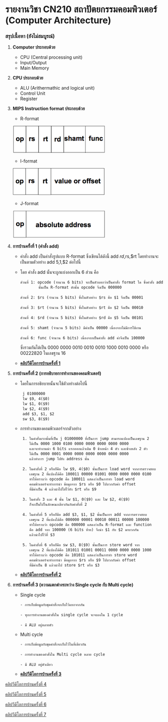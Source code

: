 # รายงานวิชา CN210 สถาปัตยกรรมคอมพิวเตอร์ (Computer Architecture)

### สรุปเนื้อหา (ยังไม่สมบูรณ์)

1. **Computer ประกอบด้วย**
   * CPU (Central processing unit)
   * Input/Output
   * Main Memory
   
2. **CPU ประกอบด้วย**
    * ALU (Arithermathic and logical unit)
    * Control Unit
    * Register
3. **MIPS Instruction format ประกอบด้วย**
    * R-format
    
    ![image](rmat.PNG)
    
    * I-format
    
    ![image](imat.PNG)
    
    * J-format
    
    ![image](jmat.PNG)
    
4. **การบ้านครั้งที่ 1 (คำสั่ง add)**
    * คำสั่ง add เป็นคำสั่งรูปแบบ R-format ซึ่งเขียนได้ดังนี้ add $rd,$rs,$rt โดยทำงานจะเป็นตามตัวอย่าง add $5,$1,$2 ต่อไปนี้
    * โดย คำสั่ง add นั้นจะถูกแบ่งออกเป็น 6 ส่วน คือ
        
          ส่วนที่ 1: opcode (จำนวน 6 bits) จะเป็นตัวบอกว่าเป็นคำสั่ง format ใด ซึ่งคำสั่ง add 
                  นั้นเป็น R-format ดังนั้น opcode จึงเป็น 000000
             
          ส่วนที่ 2: $rs (จำนวน 5 bits) ซึ่งในตัวอย่าง $rs คือ $1 จึงเป็น 00001 
          
          ส่วนที่ 3: $rt (จำนวน 5 bits) ซึ่งในตัวอย่าง $rt คือ $2 จึงเป็น 00010 
          
          ส่วนที่ 4: $rd (จำนวน 5 bits) ซึ่งในตัวอย่าง $rd คือ $5 จึงเป็น 00101  
          
          ส่วนที่ 5: shamt (จำนวน 5 bits) มีค่าเป็น 00000 เนื่องจากไม่มีการใช้งาน
          
          ส่วนที่ 6: func (จำนวน 6 bits) เนื่องจากเป็นคำสั่ง add ค่าจึงเป็น 100000
        
       ซึ่งรวมกันได้เป็น 0000 0000 0010 0010 0010 1000 0010 0000 หรือ 00222820 ในเลขฐาน 16

    * [**คลิปวีดีโอการบ้านครั้งที่ 1**](https://youtu.be/Tj96dnA5ybM)

5. **การบ้านครั้งที่ 2 (การอธิบายการทำงานของคอมพิวเตอร์)**
    * โดยในการอธิยบายนั้นจะใช้ตัวอย่างต่อไปนี้
           
           j 01000000
           lw $9, 4($0)
           lw $1, 0($9)
           lw $2, 4($9)
           add $3, $1, $2
           sw $3, 8($9)
           
    * การทำงานของคอมพิวเตอร์จากตัวอย่าง
           
           1. ในคำสั่งแรกนั้นที่เป็น j 01000000 ที่เป็นการ jump สามารถแปลงเป็นเลขฐาน 2
              ได้เป็น 0000 1000 0100 0000 0000 0000 0000 0000
              และจะทำงานนำ 6 bits แรกออกแล้วเติม 0 ข้างหน้า 4 ตัว และข้างหลัง 2 ตัว
              ได้เป็น 0000 0001 0000 0000 0000 0000 0000 0000 
              แล้วทำการ jump ไปยัง address นั้น
              
           2. ในคำสั่งที่ 2 หรือก็คือ lw $9, 4($0) นั้นเป็นการ load word จากการตรวจสอบ
              เลขฐาน 2 ที่แปลงได้คือ 100011 00000 01001 0000 0000 0000 0100
              ทำให้ทราบว่า opcode คือ 100011 แสดงว่าเป็นการทำ load word
              คอมพิวเตอร์จะทำการนำ ข้อมุลจาก $rs หรือ $0 ไปบวกกับค่า offset
              ที่มีค่าเป็น 4 แล้วนำไปใส่ไว้ยัง $rt หรือ $9
              
           3. ในคำสั่ง 3 และ 4 นั้น lw $1, 0($9) และ lw $2, 4($9) 
              ก็จะเป็นไปในลักษณะเดียวกันกับคำสั่งที่ 2
             
           4. ในคำสั่งที่ 5 หรือก็คือ add $3, $1, $2 นั้นเป็นการ add จากการตรวจสอบ
              เลขฐาน 2 ที่แปลงได้คือ 000000 00001 00010 00011 00000 100000
              ทำให้ทราบว่า opcode คือ 000000 แสดงว่าเป็น R-format และ function
              คือ add จาก 100000 (6 bits ท้าย) จึงนำ $1 กับ $2 มาบวกกัน
              แล้วนำไปไว้ที่ $3
              
           5. ในคำสั่งที่ 6 หรือก็คือ sw $3, 8($9) นั้นเป็นการ store word จาก
              เลขฐาน 2 ที่แปลงได้คือ 101011 01001 00011 0000 0000 0000 1000
              ทำให้ทราบว่า opcode คือ 101011 แสดงว่าเป็นการทำ store word
              คอมพิวเตอร์จะทำการนำ ข้อมุลจาก $rs หรือ $9 ไปบวกกับค่า offset
              ที่มีค่าเป็น 8 แล้วนำไป store $rt หรือ $3
    
    * [**คลิปวีดีโอการบ้านครั้งที่ 2**](https://youtu.be/K7KxPubbLcY)

6. **การบ้านครั้งที่ 3 (ความแตกต่างระหว่าง Single cycle กับ Multi cycle)**
    * Single cycle
          
          - การเก็บข้อมูลกับชุดคำสั่งจะเก็บไว้แยกจากกัน
          
          - ทุกการทำงานของคำสั่งใน single cycle จะจบลงใน 1 cycle
          
          - มี ALU อยู่หลายตัว
          
    * Multi cycle
          
          - การเก็บข้อมูลกับชุดคำสั่งจะเก็บไว้ในที่เดียวกัน
          
          - การทำงานของคำสั่งใน Multi cycle หลาย cycle
          
          - มี ALU อยู่ตัวเดียว
          
    * [**คลิปวีดีโอการบ้านครั้งที่ 3**](https://youtu.be/kSDwzSKG6SQ)
    

[คลิปวีดีโอการบ้านครั้งที่ 4](https://youtu.be/IfmJNEMieOw)

[คลิปวีดีโอการบ้านครั้งที่ 5](https://youtu.be/PX9spgevC18)

[คลิปวีดีโอการบ้านครั้งที่ 6](https://youtu.be/FJwCxofdXOI)

[คลิปวีดีโอการบ้านครั้งที่ 7](https://youtu.be/CLlpdwgUzqw)
